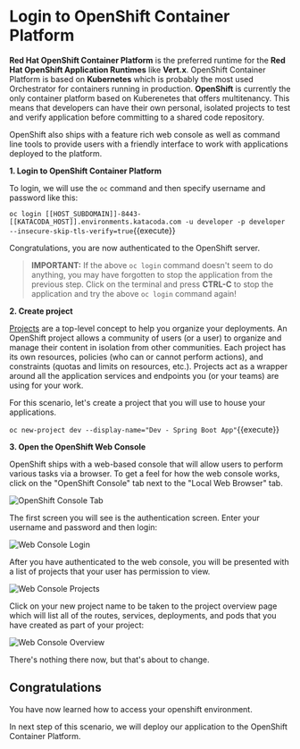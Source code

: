 # Login to OpenShift Container Platform

**Red Hat OpenShift Container Platform** is the preferred runtime for the **Red Hat OpenShift Application Runtimes** like **Vert.x**. OpenShift Container Platform is based on **Kubernetes** which is probably the most used Orchestrator for containers running in production. **OpenShift** is currently the only container platform based on Kuberenetes that offers multitenancy. This means that developers can have their own personal, isolated projects to test and verify application before committing to a shared code repository.

OpenShift also ships with a feature rich web console as well as command line tools to provide users with a friendly interface to work with applications deployed to the platform.

**1. Login to OpenShift Container Platform**

To login, we will use the `oc` command and then specify username and password like this:

`oc login [[HOST_SUBDOMAIN]]-8443-[[KATACODA_HOST]].environments.katacoda.com -u developer -p developer --insecure-skip-tls-verify=true`{{execute}}

Congratulations, you are now authenticated to the OpenShift server.

>**IMPORTANT:** If the above `oc login` command doesn't seem to do anything, you may have forgotten to stop the application from the previous
step. Click on the terminal and press **CTRL-C** to stop the application and try the above `oc login` command again!

**2. Create project**

[Projects](https://docs.openshift.com/container-platform/3.6/architecture/core_concepts/projects_and_users.html#projects) are a top-level concept to help you organize your deployments. An OpenShift project allows a community of users (or a user) to organize and manage their content in isolation from other communities. Each project has its own resources, policies (who can or cannot perform actions), and constraints (quotas and limits on resources, etc.). Projects act as a wrapper around all the application services and endpoints you (or your teams) are using for your work.

For this scenario, let's create a project that you will use to house your applications.

``oc new-project dev --display-name="Dev - Spring Boot App"``{{execute}}

**3. Open the OpenShift Web Console**

OpenShift ships with a web-based console that will allow users to
perform various tasks via a browser. To get a feel for how the web console
works, click on the "OpenShift Console" tab next to the "Local Web Browser" tab.

![OpenShift Console Tab](/openshift/assets/middleware/rhoar-getting-started-spring/openshift-console-tab.png)

The first screen you will see is the authentication screen. Enter your username and password and
then login:

![Web Console Login](/openshift/assets/middleware/rhoar-getting-started-spring/login.png)

After you have authenticated to the web console, you will be presented with a list of projects that your user has permission to view.

![Web Console Projects](/openshift/assets/middleware/rhoar-getting-started-spring/projects.png)

Click on your new project name to be taken to the project overview page which will list all of the routes, services, deployments, and pods that you have created as part of your project:

![Web Console Overview](/openshift/assets/middleware/rhoar-getting-started-spring/overview.png)

There's nothing there now, but that's about to change.

## Congratulations

You have now learned how to access your openshift environment.

In next step of this scenario, we will deploy our application to the OpenShift Container Platform.
